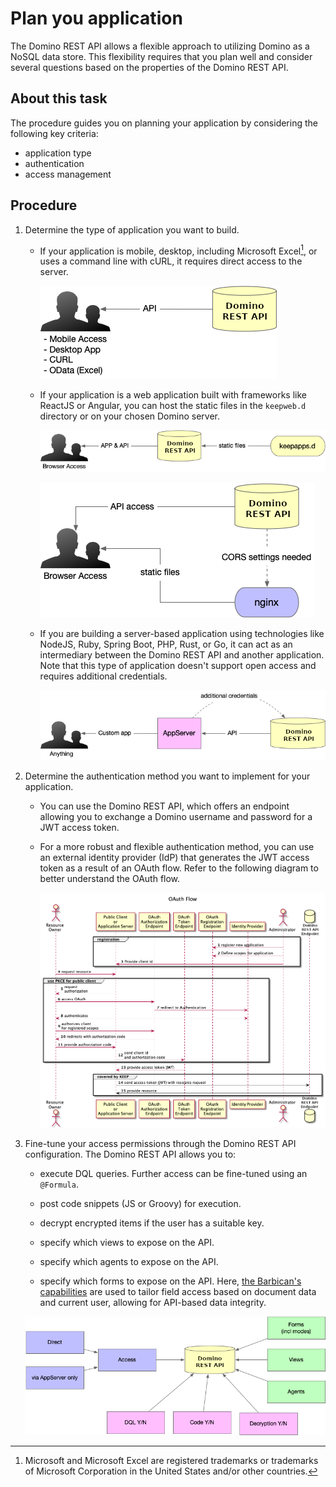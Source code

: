 # Plan you application

The Domino REST API allows a flexible approach to utilizing Domino as a NoSQL data store. This flexibility requires that you plan well and consider several questions based on the properties of the Domino REST API.

## About this task

The procedure guides you on planning your application by considering the following key criteria:

- application type
- authentication
- access management

## Procedure

1. Determine the type of application you want to build. 

    - If your application is mobile, desktop, including Microsoft Excel[^1], or uses a command line with cURL, it requires direct access to the server.

        [^1]: Microsoft and Microsoft Excel are registered trademarks or trademarks of Microsoft Corporation in the United States and/or other countries.

        ![Local applications](../../assets/images/access/LocalApp.png)

    - If your application is a web application built with frameworks like ReactJS or Angular, you can host the static files in the `keepweb.d` directory or on your chosen Domino server.

        ![Domino REST API Properties](../../assets/images/access/WebApp-local.png)

        ![Domino REST API Properties](../../assets/images/access/WebApp-nginx.png)

    - If you are building a server-based application using technologies like NodeJS, Ruby, Spring Boot, PHP, Rust, or Go, it can act as an intermediary between the Domino REST API and another application. Note that this type of application doesn't support open access and requires additional credentials.

        ![Application server](../../assets/images/access/AppServer-App.png)

2. Determine the authentication method you want to implement for your application.

    - You can use the Domino REST API, which offers an endpoint allowing you to exchange a Domino username and password for a JWT access token.

    - For a more robust and flexible authentication method, you can use an external identity provider (IdP) that generates the JWT access token as a result of an OAuth flow. Refer to the following diagram to better understand the OAuth flow.

        ![Domino REST API Properties](../../assets/images/OAuthDance.png)

3. Fine-tune your access permissions through the Domino REST API configuration. The Domino REST API allows you to:

    - execute DQL queries. Further access can be fine-tuned using an `@Formula`.
    - post code snippets (JS or Groovy) for execution.
    - decrypt encrypted items if the user has a suitable key.
    - specify which views to expose on the API.
    - specify which agents to expose on the API.

    - specify which forms to expose on the API. Here, [the Barbican's capabilities](../../references/extensibility/barbican.md) are used to tailor field access based on document data and current user, allowing for API-based data integrity.

    ![Domino REST API Properties](../../assets/images/access/KEEPproperties.png)

<!--
# Planning your application

Domino REST API allows a very flexible approach to utilize Domino as your NoSQL data store. This flexibility requires that you plan well and consider a number of questions, based on Domino REST API's properties.

## Application type

Determine what type of application you want to build.

If the planned application is mobile, desktop (including Excel), or just uses a command line with curl, it would use direct access.

![Local applications](../../assets/images/access/LocalApp.png)

If the planned application is a web application, build using ReactJS, Angular, etc, you can host the static application files in `keepweb.d` directory or your Domino server of choice.

![Domino REST API Properties](../assets/images/access/WebApp-local.png)

![Domino REST API Properties](../assets/images/access/WebApp-nginx.png)

Finally, if the planned application is application-server-based, like NodeJS, Ruby, SpringBoot, PHP RUST or Go, it can sit between Domino REST API and the application. This type of application doesn't support open access and requires additional credentials.

![Application server](../assets/images/access/AppServer-App.png)

## Authentication

Domino REST API provides an endpoint to exchange a Domino user name and password for a JWT Access Token. This is a great way to get started.

For more robust and flexible authentication, the use of an external identity provider (IdP) that generates the JWT access token as result of an OAuth flow is recommended.

![Domino REST API Properties](../assets/images/OAuthDance.png)

## Detailed access management

The Domino REST API configuration allows you to fine tune access permissions. Domino REST API allows you to:

- Execute DQL queries. Further access can be fine tuned using an `@Formula`.
- Post code snippets (JS or Groovy) for execution.
- Decrypt encrypted items, if the user has a suitable key.
- Specify which views to expose on the API.
- Specify which agents to expose on the API.

- Specify which forms to expose on the API. Here, [the Barbican's capabilities](../references/extensibility/barbican.md) is used to tailor field access based on document data and current user, allowing for API-based data integrity.

![Domino REST API Properties](../assets/images/access/KEEPproperties.png)
-->